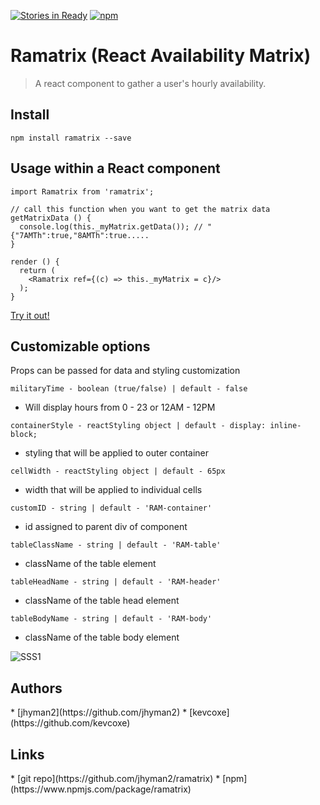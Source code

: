 [![Stories in Ready](https://badge.waffle.io/jhyman2/ramatrix.png?label=ready&title=Ready)](https://waffle.io/jhyman2/ramatrix) [![npm](https://img.shields.io/npm/dt/ramatrix.svg?maxAge=2592000)](https://www.npmjs.com/package/ramatrix)
# Ramatrix (React Availability Matrix)

> A react component to gather a user's hourly availability.

## Install
```
npm install ramatrix --save
```

## Usage within a React component
```
import Ramatrix from 'ramatrix';

// call this function when you want to get the matrix data
getMatrixData () {
  console.log(this._myMatrix.getData()); // "{"7AMTh":true,"8AMTh":true.....
}

render () {
  return (
    <Ramatrix ref={(c) => this._myMatrix = c}/>
  );
}
```

[Try it out!](https://jhyman2.github.io/ramatrix)

## Customizable options
Props can be passed for data and styling customization

`militaryTime - boolean (true/false) | default - false`
 - Will display hours from 0 - 23 or 12AM - 12PM

`containerStyle - reactStyling object | default - display: inline-block;`
 - styling that will be applied to outer container

`cellWidth - reactStyling object | default - 65px`
 - width that will be applied to individual cells

`customID - string | default - 'RAM-container'`
 - id assigned to parent div of component

`tableClassName - string | default - 'RAM-table'`
 - className of the table element

`tableHeadName - string | default - 'RAM-header'`
 - className of the table head element

`tableBodyName - string | default - 'RAM-body'`
 - className of the table body element

![SSS1](https://github.com/jhyman2/ramatrix/blob/master/screenshot.png?raw=true)

<h2>Authors</h2>
* [jhyman2](https://github.com/jhyman2)
* [kevcoxe](https://github.com/kevcoxe)

<h2>Links</h2>
* [git repo](https://github.com/jhyman2/ramatrix)
* [npm](https://www.npmjs.com/package/ramatrix)
